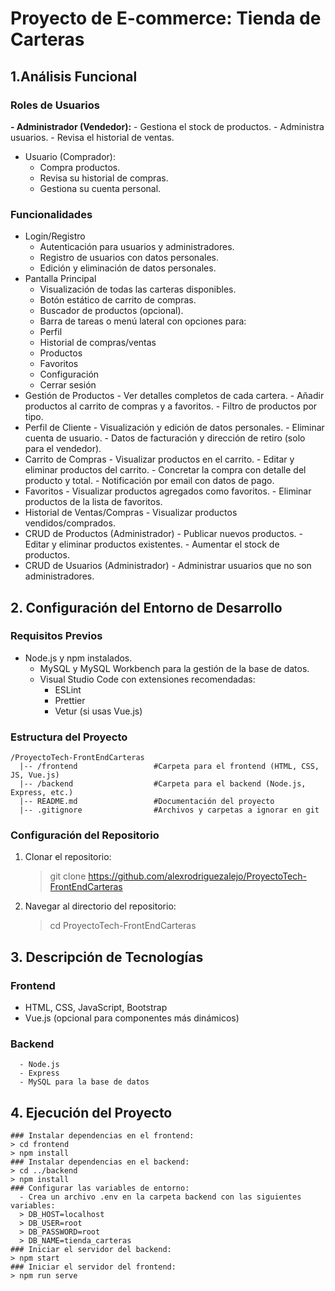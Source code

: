 # Proyecto de E-commerce: Tienda de Carteras
  ## 1.Análisis Funcional
  ### Roles de Usuarios
  **- Administrador (Vendedor):**
      - Gestiona el stock de productos.
      - Administra usuarios.
      - Revisa el historial de ventas.
  - Usuario (Comprador):
    - Compra productos.
    - Revisa su historial de compras.
    - Gestiona su cuenta personal.
  ### Funcionalidades
  - Login/Registro
    - Autenticación para usuarios y administradores.
    - Registro de usuarios con datos personales.
    - Edición y eliminación de datos personales.
  - Pantalla Principal
    - Visualización de todas las carteras disponibles.
    - Botón estático de carrito de compras.
    - Buscador de productos (opcional).
    - Barra de tareas o menú lateral con opciones para:
    - Perfil
    - Historial de compras/ventas
    - Productos
    - Favoritos
    - Configuración
    - Cerrar sesión
  - Gestión de Productos
        - Ver detalles completos de cada cartera.
        - Añadir productos al carrito de compras y a favoritos.
        - Filtro de productos por tipo.
  - Perfil de Cliente
        - Visualización y edición de datos personales.
        - Eliminar cuenta de usuario.
        - Datos de facturación y dirección de retiro (solo para el vendedor).
  - Carrito de Compras
        - Visualizar productos en el carrito.
        - Editar y eliminar productos del carrito.
        - Concretar la compra con detalle del producto y total.
        - Notificación por email con datos de pago.
  - Favoritos
        - Visualizar productos agregados como favoritos.
        - Eliminar productos de la lista de favoritos.
  - Historial de Ventas/Compras
        - Visualizar productos vendidos/comprados.
  - CRUD de Productos (Administrador)
        - Publicar nuevos productos.
        - Editar y eliminar productos existentes.
        - Aumentar el stock de productos.
  - CRUD de Usuarios (Administrador)
        - Administrar usuarios que no son administradores.
  ## 2. Configuración del Entorno de Desarrollo
  ### Requisitos Previos
  - Node.js y npm instalados.
      - MySQL y MySQL Workbench para la gestión de la base de datos.
      - Visual Studio Code con extensiones recomendadas:
        - ESLint
        - Prettier
        - Vetur (si usas Vue.js)
  ### Estructura del Proyecto
    /ProyectoTech-FrontEndCarteras
      |-- /frontend                 #Carpeta para el frontend (HTML, CSS, JS, Vue.js)
      |-- /backend                  #Carpeta para el backend (Node.js, Express, etc.)
      |-- README.md                 #Documentación del proyecto
      |-- .gitignore                #Archivos y carpetas a ignorar en git
  ### Configuración del Repositorio
  1. Clonar el repositorio:
      > git clone https://github.com/alexrodriguezalejo/ProyectoTech-FrontEndCarteras
  2. Navegar al directorio del repositorio:
      > cd ProyectoTech-FrontEndCarteras

  ## 3. Descripción de Tecnologías
  ### Frontend
  - HTML, CSS, JavaScript, Bootstrap
  - Vue.js (opcional para componentes más dinámicos)
  ### Backend
      - Node.js
      - Express
      - MySQL para la base de datos
  ## 4. Ejecución del Proyecto
    ### Instalar dependencias en el frontend:
    > cd frontend
    > npm install
    ### Instalar dependencias en el backend:
    > cd ../backend
    > npm install
    ### Configurar las variables de entorno:
      - Crea un archivo .env en la carpeta backend con las siguientes variables:
      > DB_HOST=localhost
      > DB_USER=root
      > DB_PASSWORD=root
      > DB_NAME=tienda_carteras
    ### Iniciar el servidor del backend:
    > npm start
    ### Iniciar el servidor del frontend:
    > npm run serve
